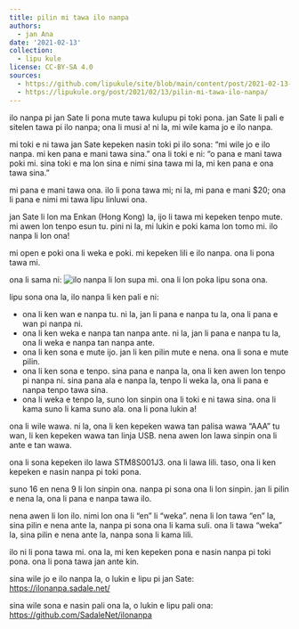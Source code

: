 ```yaml
---
title: pilin mi tawa ilo nanpa
authors:
  - jan Ana
date: '2021-02-13'
collection:
  - lipu kule
license: CC-BY-SA 4.0
sources:
  - https://github.com/lipukule/site/blob/main/content/post/2021-02-13-pilinmitawailonanpa.md
  - https://lipukule.org/post/2021/02/13/pilin-mi-tawa-ilo-nanpa/
---
```


ilo nanpa pi jan Sate li pona mute tawa kulupu pi toki pona. jan Sate li pali e sitelen tawa pi ilo nanpa; ona li musi a! ni la, mi wile kama jo e ilo nanpa.

mi toki e ni tawa jan Sate kepeken nasin toki pi ilo sona: “mi wile jo e ilo nanpa. mi ken pana e mani tawa sina.” ona li toki e ni: “o pana e mani tawa poki mi. sina toki e ma lon sina e nimi sina tawa mi la, mi ken pana e ona tawa sina.”

mi pana e mani tawa ona. ilo li pona tawa mi; ni la, mi pana e mani $20; ona li pana e nimi mi tawa lipu linluwi ona.

jan Sate li lon ma Enkan (Hong Kong) la, ijo li tawa mi kepeken tenpo mute. mi awen lon tenpo esun tu. pini ni la, mi lukin e poki kama lon tomo mi. ilo nanpa li lon ona!

mi open e poki ona li weka e poki. mi kepeken lili e ilo nanpa. ona li pona tawa mi.

ona li sama ni:
![ilo nanpa li lon supa mi. ona li lon poka lipu sona ona.](/images/ilonanpa.jpg)

lipu sona ona la, ilo nanpa li ken pali e ni:
 - ona li ken wan e nanpa tu. ni la, jan li pana e nanpa tu la, ona li pana e wan pi nanpa ni.
 - ona li ken weka e nanpa tan nanpa ante. ni la, jan li pana e nanpa tu la, ona li weka e nanpa tan nanpa ante.
 - ona li ken sona e mute ijo. jan li ken pilin mute e nena. ona li sona e mute pilin.
 - ona li ken sona e tenpo. sina pana e nanpa la, ona li ken awen lon tenpo pi nanpa ni. sina pana ala e nanpa la, tenpo li weka la, ona li pana e nanpa tenpo tawa sina.
  - ona li weka e tenpo la, suno lon sinpin ona li toki e ni tawa sina. ona li kama suno li kama suno ala. ona li pona lukin a!

ona li wile wawa. ni la, ona li ken kepeken wawa tan palisa wawa “AAA” tu wan, li ken kepeken wawa tan linja USB. nena awen lon lawa sinpin ona li ante e tan wawa.

ona li sona kepeken ilo lawa STM8S001J3. ona li lawa lili. taso, ona li ken kepeken e nasin nanpa pi toki pona.

suno 16 en nena 9 li lon sinpin ona. nanpa pi sona ona li lon sinpin. jan li pilin e nena la, ona li pana e nanpa tawa ilo.

nena awen li lon ilo. nimi lon ona li “en” li “weka”. nena li lon tawa “en” la, sina pilin e nena ante la, nanpa pi sona ona li kama suli. ona li tawa “weka” la, sina pilin e nena ante la, nanpa sona li kama lili.

ilo ni li pona tawa mi. ona la, mi ken kepeken pona e nasin nanpa pi toki pona. ona li pona tawa jan ante kin.

sina wile jo e ilo nanpa la, o lukin e lipu pi jan Sate: https://ilonanpa.sadale.net/

sina wile sona e nasin pali ona la, o lukin e lipu pali ona: https://github.com/SadaleNet/ilonanpa
